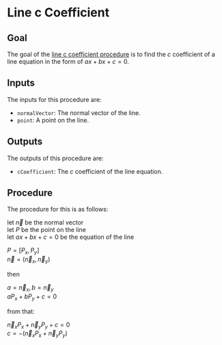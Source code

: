 # Line c Coefficient

## Goal

The goal of the [line c coefficient procedure](../../src/procedures/derived/lineCCoefficient.ts) is to find the $c$ coefficient of a line equation in the form of $ax + bx + c = 0$.

## Inputs

The inputs for this procedure are:

- `normalVector`: The normal vector of the line.
- `point`: A point on the line.

## Outputs

The outputs of this procedure are:

- `cCoefficient`: The $c$ coefficient of the line equation.

## Procedure

The procedure for this is as follows:

$\text{let } \vec{n} \text{ be the normal vector}$  
$\text{let } P \text{ be the point on the line}$  
$\text{let } ax + bx + c = 0 \text{ be the equation of the line}$  

$P = [P_x, P_y]$  
$\vec{n} = (\vec{n}_x, \vec{n}_y)$

$\text{then}$  

$a = \vec{n}_x, b = \vec{n}_y$  
$a P_x + b P_y + c = 0$

$\text{from that:}$  

$\vec{n}_x P_x + \vec{n}_y P_y + c = 0$  
$c = -(\vec{n}_x P_x + \vec{n}_y P_y)$
